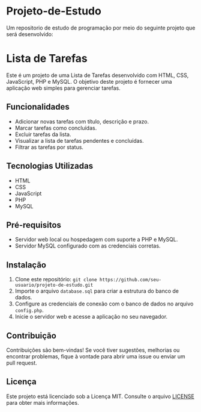 # Projeto-de-Estudo
Um repositorio de estudo de programação por meio do seguinte projeto que será desenvolvido:

# Lista de Tarefas

Este é um projeto de uma Lista de Tarefas desenvolvido com HTML, CSS, JavaScript, PHP e MySQL. O objetivo deste projeto é fornecer uma aplicação web simples para gerenciar tarefas.

## Funcionalidades

- Adicionar novas tarefas com título, descrição e prazo.
- Marcar tarefas como concluídas.
- Excluir tarefas da lista.
- Visualizar a lista de tarefas pendentes e concluídas.
- Filtrar as tarefas por status.

## Tecnologias Utilizadas

- HTML
- CSS
- JavaScript
- PHP
- MySQL

## Pré-requisitos

- Servidor web local ou hospedagem com suporte a PHP e MySQL.
- Servidor MySQL configurado com as credenciais corretas.

## Instalação

1. Clone este repositório: `git clone https://github.com/seu-usuario/projeto-de-estudo.git`
2. Importe o arquivo `database.sql` para criar a estrutura do banco de dados.
3. Configure as credenciais de conexão com o banco de dados no arquivo `config.php`.
4. Inicie o servidor web e acesse a aplicação no seu navegador.

## Contribuição

Contribuições são bem-vindas! Se você tiver sugestões, melhorias ou encontrar problemas, fique à vontade para abrir uma issue ou enviar um pull request.

## Licença

Este projeto está licenciado sob a Licença MIT. Consulte o arquivo [LICENSE](LICENSE) para obter mais informações.

